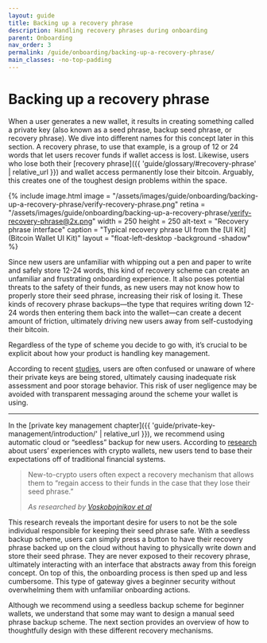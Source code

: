 ```yaml
---
layout: guide
title: Backing up a recovery phrase
description: Handling recovery phrases during onboarding
parent: Onboarding
nav_order: 3
permalink: /guide/onboarding/backing-up-a-recovery-phrase/
main_classes: -no-top-padding
---
```


# Backing up a recovery phrase

When a user generates a new wallet, it results in creating something called a private key (also known as a seed phrase, backup seed phrase, or recovery phrase). We dive into different names for this concept later in this section. A recovery phrase, to use that example, is a group of 12 or 24 words that let users recover funds if wallet access is lost. Likewise, users who lose both their [recovery phrase]({{ 'guide/glossary/#recovery-phrase' | relative_url }}) and wallet access permanently lose their bitcoin. Arguably, this creates one of the toughest design problems within the space.

<div class="center" markdown="1">

{% include image.html
   image = "/assets/images/guide/onboarding/backing-up-a-recovery-phrase/verify-recovery-phrase.png"
   retina = "/assets/images/guide/onboarding/backing-up-a-recovery-phrase/verify-recovery-phrase@2x.png"
   width = 250
   height = 250
   alt-text = "Recovery phrase interface"
   caption = "Typical recovery phrase UI from the [UI Kit](Bitcoin Wallet UI Kit)"
   layout = "float-left-desktop -background -shadow"
%}

Since new users are unfamiliar with whipping out a pen and paper to write and safely store 12-24 words, this kind of recovery scheme can create an unfamiliar and frustrating onboarding experience. It also poses potential threats to the safety of their funds, as new users may not know how to properly store their seed phrase, increasing their risk of losing it. These kinds of recovery phrase backups—the type that requires writing down 12-24 words then entering them back into the wallet—can create a decent amount of friction, ultimately driving new users away from self-custodying their bitcoin.

Regardless of the type of scheme you decide to go with, it’s crucial to be explicit about how your product is handling key management.

</div>

According to recent [studies](https://voskart.de/pdf/bits_under_mattress.pdf), users are often confused or unaware of where their private keys are being stored, ultimately causing inadequate risk assessment and poor storage behavior. This risk of user negligence may be avoided with transparent messaging around the scheme your wallet is using.

---

In the [private key management chapter]({{ 'guide/private-key-management/introduction/' | relative_url }}), we recommend using automatic cloud or “seedless” backup for new users. According to [research]((https://voskart.de/pdf/bits_under_mattress.pdf)) about users’ experiences with crypto wallets, new users tend to base their expectations off of traditional financial systems.

> New-to-crypto users often expect a recovery mechanism that allows them to “regain access to their funds in the case that they lose their seed phrase.”
>
> <cite>As researched by <a href="https://voskart.de/pdf/bits_under_mattress.pdf">Voskobojnikov et al</a></cite>


This research reveals the important desire for users to not be the sole individual responsible for keeping their seed phrase safe. With a seedless backup scheme, users can simply press a button to have their recovery phrase backed up on the cloud without having to physically write down and store their seed phrase. They are never exposed to their recovery phrase, ultimately interacting with an interface that abstracts away from this foreign concept. On top of this, the onboarding process is then sped up and less cumbersome. This type of gateway gives a beginner security without overwhelming them with unfamiliar onboarding actions.

Although we recommend using a seedless backup scheme for beginner wallets, we understand that some may want to design a manual seed phrase backup scheme. The next section provides an overview of how to thoughtfully design with these different recovery mechanisms.
